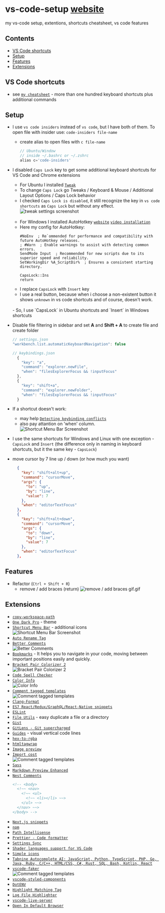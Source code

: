 # vs-code-setup [website](https://vs-code-cheatsheet.web.app/)
my vs-code setup, extentions, shortcuts cheatsheet, vs code features

## Contents
- [VS Code shortcuts](#vs-code-shortcuts)
- [Setup](#setup)
- [Features](#features)
- [Extensions](#extensions)

## VS Code shortcuts
  - see [`my cheatsheet`](https://vs-code-cheatsheet.web.app/) - more than one hundred keyboard shortcuts plus additional commands<br>
  <!-- ![vs code shortcuts](assets/images/og.jpg) -->

## Setup
- I use `vs code insiders` instead of `vs code`, but I have both of them. To open file with insider use:
  `code-insiders file-name`
  - create alias to open files with `c file-name`
    ```js
    // Ubuntu/Window
    // inside ~/.bashrc or ~/.zshrc
    alias c='code-insiders'
    ```
- I disabled `Caps Lock` key to get some additional keyboard shortcuts for VS Code and Chrome extensions
    - For Ubuntu I installed [`Tweak`](https://linuxconfig.org/how-to-install-tweak-tool-on-ubuntu-20-04-lts-focal-fossa-linux)
    - To change `Caps Lock` go Tweaks / Keyboard & Mouse / Additional Layout Options / Caps Lock behavior
    - I checked `Caps Lock is disabled`, it still recognize the key in `vs code shortcuts` as `Caps Lock` but without any effect.
    ![tweak settings screenshot](screenshots/9.png)
    <br><br>
    - For Windows I installed AutoHotkey [`website`](https://www.autohotkey.com/) [`video installation`](https://www.youtube.com/watch?v=lxLNtBYjkjU)
    - Here my config for AutoHotkey:
      ```ahk
      #NoEnv  ; Re`ommended for performance and compatibility with future AutoHotkey releases.
      ; #Warn  ; Enable warnings to assist with detecting common errors.
      SendMode Input  ; Recommended for new scripts due to its superior speed and reliability.
      SetWorkingDir %A_ScriptDir%  ; Ensures a consistent starting directory.

      CapsLock::Ins
      return
      ```
    - I replace `CapsLock` with `Insert` key
    - I use a real button, because when i choose a non-existent button it shows `unknown` in vs code shortcuts and of course, doesn't work.
    <br>
    - So, I use `CapsLock` in Ubuntu shortcuts and `Insert` in Windows shortcuts
     <br>
    
- Disable file filtering in sidebar and set **A** and **Shift + A** to create file and create folder
  ```js
  // settings.json
  "workbench.list.automaticKeyboardNavigation": false
  
  // keybindings.json
    {
      "key": "a",
      "command": "explorer.newFile",
      "when": "filesExplorerFocus && !inputFocus"
    },
    {
      "key": "shift+a",
      "command": "explorer.newFolder",
      "when": "filesExplorerFocus && !inputFocus"
    }
  ```
- If a shortcut doesn't work:
  - may help [`Detecting keybinding conflicts`](https://code.visualstudio.com/docs/getstarted/keybindings#_detecting-keybinding-conflicts)
  - also pay attantion on 'when' column.
    ![Shortcut Menu Bar Screenshot](screenshots/8.png)
- I use the same shortcuts for Windows and Linux with one exception - `CapsLock` and `Insert` (the difference only in naming in keyboard shortcuts, but it the same key - `CapsLock`)
- move cursor by 7 line up / down (or how much you want)
  ```json
    {
      "key": "shift+alt+up",
      "command": "cursorMove",
      "args": {
        "to": "up",
        "by": "line",
        "value": 7
      },
      "when": "editorTextFocus"
    },
    {
      "key": "shift+alt+down",
      "command": "cursorMove",
      "args": {
        "to": "down",
        "by": "line",
        "value": 7
      },
      "when": "editorTextFocus"
    },
  ```

## Features
  - Refactor (`Ctrl + Shift + R`)
    - remove / add braces (return)
    ![remove / add braces gif.gif](gifs/1.gif)
 
## Extensions
  - [`copy-workspace-path`](https://github.com/malashevskyi/copy-workspace-path-vs-code-extension)
  - [`One Dark Pro`](https://github.com/Binaryify/OneDark-Pro) - theme
  - [`Shortcut Menu Bar`](https://github.com/GorvGoyl/Shortcut-Menu-Bar-VSCode-Extension) - additional icons <br>
  ![Shortcut Menu Bar Screenshot](screenshots/1.png)
  - [`Auto Rename Tag`](https://marketplace.visualstudio.com/items?itemName=formulahendry.auto-rename-tag)
  - [`Better Comments`](https://github.com/aaron-bond/better-comments)<br>
  ![Better Comments](screenshots/2.png)
  - [`Bookmarks`](https://github.com/alefragnani/vscode-bookmarks) - It helps you to navigate in your code, moving between important positions easily and quickly.
  - [`Bracket Pair Colorizer 2`](https://github.com/CoenraadS/Bracket-Pair-Colorizer-2)<br>
   ![Bracket Pair Colorizer 2](screenshots/3.png)<br>
  - [`Code Spell Checker`](https://github.com/streetsidesoftware/vscode-spell-checker)
  - [`Color Info`](https://github.com/mattbierner/vscode-color-info)<br>
  ![Color Info](screenshots/5.png)<br>
  - [`Comment tagged templates`](https://github.com/mjbvz/vscode-comment-tagged-templates)<br>
  ![Comment tagged templates](screenshots/4.png)<br>
  - [`Clang-Format`](https://github.com/xaverh/vscode-clang-format-provider)
  - [`ES7 React/Redux/GraphQL/React-Native snippets`](https://github.com/dsznajder/vscode-es7-javascript-react-snippets)
  - [`ESLint`](https://github.com/Microsoft/vscode-eslint)
  - [`File Utils`](https://github.com/sleistner/vscode-fileutils) - easy duplicate a file or a directory
  - [`Gist`](https://github.com/kenhowardpdx/vscode-gist)
  - [`GitLens - Git supercharged`](https://github.com/eamodio/vscode-gitlens)
  - [`Guides`](https://github.com/spywhere/vscode-guides) - visual vertical code lines
  - [`hex-to-rgba`](https://github.com/DakshMiglani/VSCode-Hex-To-RGBA)
  - [`htmltagwrap`](https://github.com/bgashler1/vscode-htmltagwrap)
  - [`Image preview`](https://github.com/kisstkondoros/gutter-preview)
  - [`Import cost`](https://github.com/wix/import-cost)<br>
  ![Comment tagged templates](screenshots/5.png)<br>
  - [`Sass`](https://github.com/TheRealSyler/vscode-sass-indented)
  - [`Markdown Preview Enhanced`](https://github.com/shd101wyy/vscode-markdown-preview-enhanced)
  - [`Nest Comments`](https://github.com/philsinatra/NestedCommentsVSCode)
    ```html
    <!-- <body>
      <!~~ <nav>
        <!~~ <ul>
          <!~~ <li></li> ~~>
        </ul> ~~>
      </nav> ~~>
    </body> -->
    ```
  - [`Next.js snippets`](https://github.com/pulkitgangwar/next.js-snippets)
  - [`npm`](https://github.com/Microsoft/vscode-npm-scripts)
  - [`Path Intellisense`](https://github.com/ChristianKohler/PathIntellisense)
  - [`Prettier - Code formatter`](https://github.com/prettier/prettier-vscode)
  - [`Settings Sync`](https://github.com/shanalikhan/code-settings-sync)
  - [`Shader languages support for VS Code`](https://github.com/stef-levesque/vscode-shader)
  - [`Simple icons`](https://github.com/LaurentTreguier/vscode-simple-icons)
  - [`Tabnine Autocomplete AI: JavaScript, Python, TypeScript, PHP, Go, Java, Ruby, C/C++, HTML/CSS, C#, Rust, SQL, Bash, Kotlin, React`](https://github.com/codota/tabnine-vscode)
  - [`vscode-faker`](https://github.com/deerawan/vscode-faker)<br>
  ![Comment tagged templates](screenshots/6.png)<br>
  - [`vscode-styled-components`](https://github.com/styled-components/vscode-styled-components)
  - [`DotENV`](https://github.com/mikestead/vscode-dotenv)
  - [`Highlight Matching Tag`](https://github.com/vincaslt/vscode-highlight-matching-tag)
  - [`Log File Highlighter`](https://github.com/emilast/vscode-logfile-highlighter)
  - [`vscode-live-server`](https://github.com/ritwickdey/vscode-live-server)
  - [`Open In Default Browser`](https://github.com/peakchen90/vscode-open-in-default-browser)


    
